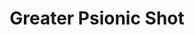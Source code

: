 ---
title: "Greater Psionic Shot"

feat:
  types: ["Psionic"]
  description: |
    You can charge your ranged attacks with additional damage potential.
  prerequisite: |
    Point Blank Shot, Psionic Shot, base attack bonus +5.
  benefit: |
    When you use the Psionic Shot feat, your ranged attack deals an extra {% die_roll 4 6 0 %} points of damage instead of an extra {% die_roll 2 6 0 %} points.
---
